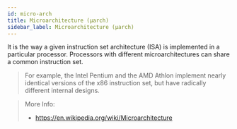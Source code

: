 ```yaml
---
id: micro-arch
title: Microarchitecture (µarch)
sidebar_label: Microarchitecture (µarch)
---
```


It is the way a given instruction set architecture (ISA) is implemented in a particular processor. Processors with different microarchitectures can share a common instruction set.

> For example, the Intel Pentium and the AMD Athlon implement nearly identical versions of the x86 instruction set, but have radically different internal designs.

> More Info:
>
> - https://en.wikipedia.org/wiki/Microarchitecture
